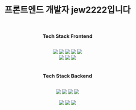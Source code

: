 <div align="center">
  <h1>프론트엔드 개발자 jew2222입니다</h1>

  <br />
  <h3> Tech Stack Frontend </h3>
  <br />
   <img src="https://img.shields.io/badge/react-61DAFB?style=for-the-badge&logo=react&logoColor=black"> 
  <img src= "https://img.shields.io/badge/HTML-red?style=flat-square&logo=HTML5&logoColor=white"/>
  <img src= "https://img.shields.io/badge/CSS3-yellow?style=flat-square&logo=JavaScript&logoColor=white"/>
  <img src= "https://img.shields.io/badge/JavaScript-F4D53E?style=flat-square&logo=JavaScript&logoColor=white"/>
  <img src="https://img.shields.io/badge/jquery-0769AD?style=for-the-badge&logo=jquery&logoColor=white">
  <br />
  <img src ="https://img.shields.io/badge/React Native-blue?style=flat-square&logo=React&logoColor=white"/>   
  <img src ="https://img.shields.io/badge/Android Studio-blue?style=flat-square&logo=Android Studio&logoColor=white"/> 
 <img src="https://img.shields.io/badge/java-007396?style=for-the-badge&logo=java&logoColor=white">   
  <br />
  <br />
  <h3> Tech Stack Backend </h3>
  <br />
  <img src= "https://img.shields.io/badge/JAVA-orange?style=flat-square&logo=Jameson&logoColor=white"/>
  <img src= "https://img.shields.io/badge/JSP-yello?style=flat-square&logo=JR Group&logoColor=white"/>
  <img src ="https://img.shields.io/badge/Spring-green?style=flat-square&logo=Spring&logoColor=white" />
  <img src ="https://img.shields.io/badge/mybatis-purple?style=flat-square&logo=Vowpal Wabbit&logoColor=white" />
  <br />
  <br />
  <img src= "https://img.shields.io/badge/PHP-purple?style=flat-square&logo=PHP&logoColor=white"/>
  <img src= "https://img.shields.io/badge/MYSQL-blue?style=flat-square&logo=MYSQL&logoColor=white"/>
  <img src="https://img.shields.io/badge/mariaDB-003545?style=for-the-badge&logo=mariaDB&logoColor=white"> 
  <br />
</div>


<!-- [![Anurag's GitHub stats](https://github-readme-stats.vercel.app/api?username=jew2222&show_icons=true&theme=radical)](https://github.com/anuraghazra/github-readme-stats) 
[![Top Langs](https://github-readme-stats.vercel.app/api/top-langs/?username=jew2222&layout=compact)](https://github.com/anuraghazra/github-readme-stats) -->
